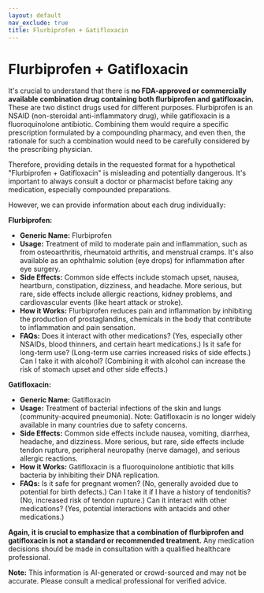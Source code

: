 ```yaml
---
layout: default
nav_exclude: true
title: Flurbiprofen + Gatifloxacin
---
```


# Flurbiprofen + Gatifloxacin

It's crucial to understand that there is **no FDA-approved or commercially available combination drug containing both flurbiprofen and gatifloxacin.**  These are two distinct drugs used for different purposes.  Flurbiprofen is an NSAID (non-steroidal anti-inflammatory drug), while gatifloxacin is a fluoroquinolone antibiotic.  Combining them would require a specific prescription formulated by a compounding pharmacy, and even then, the rationale for such a combination would need to be carefully considered by the prescribing physician.

Therefore, providing details in the requested format for a hypothetical "Flurbiprofen + Gatifloxacin" is misleading and potentially dangerous.  It's important to always consult a doctor or pharmacist before taking any medication, especially compounded preparations.


However, we can provide information about each drug individually:

**Flurbiprofen:**

* **Generic Name:** Flurbiprofen
* **Usage:**  Treatment of mild to moderate pain and inflammation, such as from osteoarthritis, rheumatoid arthritis, and menstrual cramps.  It's also available as an ophthalmic solution (eye drops) for inflammation after eye surgery.
* **Side Effects:**  Common side effects include stomach upset, nausea, heartburn, constipation, dizziness, and headache.  More serious, but rare, side effects include allergic reactions, kidney problems, and cardiovascular events (like heart attack or stroke).
* **How it Works:** Flurbiprofen reduces pain and inflammation by inhibiting the production of prostaglandins, chemicals in the body that contribute to inflammation and pain sensation.
* **FAQs:**  Does it interact with other medications? (Yes, especially other NSAIDs, blood thinners, and certain heart medications.) Is it safe for long-term use? (Long-term use carries increased risks of side effects.) Can I take it with alcohol? (Combining it with alcohol can increase the risk of stomach upset and other side effects.)


**Gatifloxacin:**

* **Generic Name:** Gatifloxacin
* **Usage:** Treatment of bacterial infections of the skin and lungs (community-acquired pneumonia).  Note:  Gatifloxacin is no longer widely available in many countries due to safety concerns.
* **Side Effects:** Common side effects include nausea, vomiting, diarrhea, headache, and dizziness.  More serious, but rare, side effects include tendon rupture, peripheral neuropathy (nerve damage), and serious allergic reactions.
* **How it Works:** Gatifloxacin is a fluoroquinolone antibiotic that kills bacteria by inhibiting their DNA replication.
* **FAQs:**  Is it safe for pregnant women? (No, generally avoided due to potential for birth defects.) Can I take it if I have a history of tendonitis? (No, increased risk of tendon rupture.)  Can it interact with other medications? (Yes, potential interactions with antacids and other medications.)



**Again, it is crucial to emphasize that a combination of flurbiprofen and gatifloxacin is not a standard or recommended treatment.**  Any medication decisions should be made in consultation with a qualified healthcare professional.


**Note:** This information is AI-generated or crowd-sourced and may not be accurate. Please consult a medical professional for verified advice.